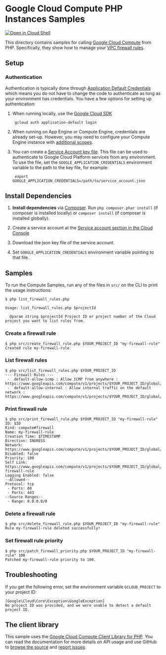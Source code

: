 Google Cloud Compute PHP Instances Samples
==========================================

[![Open in Cloud Shell][shell_img]][shell_link]

[shell_img]: http://gstatic.com/cloudssh/images/open-btn.svg
[shell_link]: https://console.cloud.google.com/cloudshell/open?git_repo=https://github.com/googlecloudplatform/php-docs-samples&page=editor&working_dir=compute/cloud-client/instances

This directory contains samples for calling [Google Cloud Compute][compute]
from PHP. Specifically, they show how to manage your [VPC firewall rules][firewall_rules].

[compute]: https://cloud.google.com/compute/docs/apis
[firewall_rules]: https://cloud.google.com/vpc/docs/firewalls

## Setup

### Authentication

Authentication is typically done through [Application Default Credentials][adc]
which means you do not have to change the code to authenticate as long as
your environment has credentials. You have a few options for setting up
authentication:

1. When running locally, use the [Google Cloud SDK][google-cloud-sdk]

        gcloud auth application-default login

1. When running on App Engine or Compute Engine, credentials are already
   set-up. However, you may need to configure your Compute Engine instance
   with [additional scopes][additional_scopes].

1. You can create a [Service Account key file][service_account_key_file]. This file can be used to
   authenticate to Google Cloud Platform services from any environment. To use
   the file, set the ``GOOGLE_APPLICATION_CREDENTIALS`` environment variable to
   the path to the key file, for example:

        export GOOGLE_APPLICATION_CREDENTIALS=/path/to/service_account.json

[adc]: https://cloud.google.com/docs/authentication#getting_credentials_for_server-centric_flow
[additional_scopes]: https://cloud.google.com/compute/docs/authentication#using
[service_account_key_file]: https://developers.google.com/identity/protocols/OAuth2ServiceAccount#creatinganaccount

## Install Dependencies

1. **Install dependencies** via [Composer](http://getcomposer.org/doc/00-intro.md).
    Run `php composer.phar install` (if composer is installed locally) or `composer install`
    (if composer is installed globally).

1. Create a service account at the
[Service account section in the Cloud Console](https://console.cloud.google.com/iam-admin/serviceaccounts/)

1. Download the json key file of the service account.

1. Set `GOOGLE_APPLICATION_CREDENTIALS` environment variable pointing to that file.

## Samples

To run the Compute Samples, run any of the files in `src/` on the CLI to print
the usage instructions:

```
$ php list_firewall_rules.php 

Usage: list_firewall_rules.php $projectId

  @param string $projectId Project ID or project number of the Cloud project you want to list rules from.
```

### Create a firewall rule

```
$ php src/create_firewall_rule.php $YOUR_PROJECT_ID "my-firewall-rule"
Created rule my-firewall-rule
```

### List firewall rules

```
$ php src/list_firewall_rules.php $YOUR_PROJECT_ID
--- Firewall Rules ---
 -  default-allow-icmp : Allow ICMP from anywhere : https://www.googleapis.com/compute/v1/projects/$YOUR_PROJECT_ID/global/networks/default
 -  default-allow-internal : Allow internal traffic on the default network : https://www.googleapis.com/compute/v1/projects/$YOUR_PROJECT_ID/global/networks/default
```

### Print firewall rule

```
$ php src/print_firewall_rule.php $YOUR_PROJECT_ID "my-firewall-rule"
ID: $ID
Kind: compute#firewall
Name: my-firewall-rule
Creation Time: $TIMESTAMP
Direction: INGRESS
Network: https://www.googleapis.com/compute/v1/projects/$YOUR_PROJECT_ID/global/networks/default
Disabled: false
Priority: 100
Self Link: https://www.googleapis.com/compute/v1/projects/$YOUR_PROJECT_ID/global/firewalls/my-firewall-rule
Logging Enabled: false
--Allowed--
Protocol: tcp
 - Ports: 80
 - Ports: 443
--Source Ranges--
 - Range: 0.0.0.0/0
```

### Delete a firewall rule

```
$ php src/delete_firewall_rule.php $YOUR_PROJECT_ID "my-firewall-rule"
Rule my-firewall-rule deleted successfully!
```

### Set firewall rule priority

```
$ php src/patch_firewall_priority.php $YOUR_PROJECT_ID "my-firewall-rule" 100
Patched my-firewall-rule priority to 100.
```

## Troubleshooting

If you get the following error, set the environment variable `GCLOUD_PROJECT` to your project ID:

```
[Google\Cloud\Core\Exception\GoogleException]
No project ID was provided, and we were unable to detect a default project ID.
```

## The client library

This sample uses the [Google Cloud Compute Client Library for PHP][google-cloud-php].
You can read the documentation for more details on API usage and use GitHub
to [browse the source][google-cloud-php-source] and [report issues][google-cloud-php-issues].

[google-cloud-php]: https://googleapis.github.io/google-cloud-php/#/docs/google-cloud/v0.152.0/compute/readme
[google-cloud-php-source]: https://github.com/GoogleCloudPlatform/google-cloud-php
[google-cloud-php-issues]: https://github.com/GoogleCloudPlatform/google-cloud-php/issues
[google-cloud-sdk]: https://cloud.google.com/sdk/
